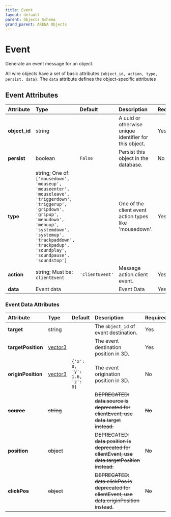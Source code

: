 ```yaml
---
title: Event
layout: default
parent: Objects Schema
grand_parent: ARENA Objects
---
```


<!--CAUTION: This file is autogenerated from https://github.com/arenaxr/arena-schemas. Changes made here may be overwritten.-->


Event
=====


Generate an event message for an object.

All wire objects have a set of basic attributes ```{object_id, action, type, persist, data}```. The ```data``` attribute defines the object-specific attributes

Event Attributes
-----------------

|Attribute|Type|Default|Description|Required|
| :--- | :--- | :--- | :--- | :--- |
|**object_id**|string||A uuid or otherwise unique identifier for this object.|Yes|
|**persist**|boolean|```False```|Persist this object in the database.|No|
|**type**|string; One of: ```['mousedown', 'mouseup', 'mouseenter', 'mouseleave', 'triggerdown', 'triggerup', 'gripdown', 'gripup', 'menudown', 'menuup', 'systemdown', 'systemup', 'trackpaddown', 'trackpadup', 'soundplay', 'soundpause', 'soundstop']```||One of the client event action types like 'mousedown'.|Yes|
|**action**|string; Must be: ```clientEvent```|```'clientEvent'```|Message action client event.|Yes|
|**data**|Event data||Event Data|Yes|

### Event Data Attributes

|Attribute|Type|Default|Description|Required|
| :--- | :--- | :--- | :--- | :--- |
|**target**|string||The `object_id` of event destination.|Yes|
|**targetPosition**|[vector3](vector3)||The event destination position in 3D.|Yes|
|**originPosition**|[vector3](vector3)|```{'x': 0, 'y': 1.6, 'z': 0}```|The event origination position in 3D.|No|
|~~**source**~~|~~string~~||~~DEPRECATED: data.source is deprecated for clientEvent, use data.target instead.~~|~~No~~|
|~~**position**~~|~~object~~||~~DEPRECATED: data.position is deprecated for clientEvent, use data.targetPosition instead.~~|~~No~~|
|~~**clickPos**~~|~~object~~||~~DEPRECATED: data.clickPos is deprecated for clientEvent, use data.originPosition instead.~~|~~No~~|
